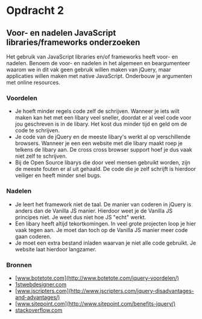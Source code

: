 # Opdracht 2

## Voor- en nadelen JavaScript libraries/frameworks onderzoeken
Het gebruik van JavaScript libraries en/of frameworks heeft voor- en nadelen. Benoem de voor- en nadelen in het algemeen en beargumenteer waarom we in dit vak geen gebruik willen maken van jQuery, maar applicaties willen maken met native JavaScript. Onderbouw je argumenten met online resources.

### Voordelen
 - Je hoeft minder regels code zelf de schrijven. Wanneer je iets wilt maken kan het met een libary veel sneller, doordat er al veel code voor jou geschreven is in de libary. Het kost dus minder tijd en geld om de code te schrijven.
 - Je code van de jQuery en de meeste libary's werkt al op verschillende browsers. Wanneer je een een website met die libary maakt roep je telkens de libary aan. De cross cross browser support hoef je dus vaak niet zelf te schrijven.
 - Bij de Open Source libarys die door veel mensen gebruikt worden, zijn de meeste fouten er al uit gehaald. De code die je zelf schrijft is hierdoor veiliger en heeft minder snel bugs.

### Nadelen
 - Je leert het framework niet de taal. De manier van coderen in jQuery is anders dan de Vanilla JS manier. Hierdoor weet je de Vanilla JS principes niet. Je weet dus niet hoe JS "echt" werkt.
 - Een libary heeft altijd tekortkomingen. In veel grote projecten loop je hier vaak tegen aan. Je moet dan toch op de Vanilla JS manier meer code gaan coderen.
 - Je moet een extra bestand inladen waarvan je niet alle code gebruikt. Je website laat hierdoor langzamer.

### Bronnen
- [www.botetote.com](http://www.botetote.com/jquery-voordelen/)
- [1stwebdesigner.com](http://1stwebdesigner.com/pros-cons-frameworks/)
- [www.jscripters.com](http://www.jscripters.com/jquery-disadvantages-and-advantages/)
- [www.sitepoint.com](http://www.sitepoint.com/benefits-jquery/)
- [stackoverflow.com](http://stackoverflow.com/questions/29753926/disadvantages-of-jquery)
